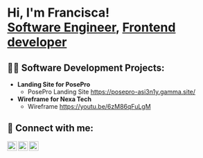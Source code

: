 <h1>Hi, I'm Francisca! <br/><a href="https://github.com/amanks-fisca">Software Engineer</a>, <a href="https://www.linkedin.com/in/franciscaamankrah123/">Frontend developer</a></h1>

<h2>👨‍💻 Software Development Projects:</h2>

- <b>Landing Site for PosePro</b>
  - PosePro Landing Site https://posepro-asi3n1y.gamma.site/
- <b>Wireframe for Nexa Tech</b>
  - Wireframe https://youtu.be/6zM86qFuLgM

<h2> 🤳 Connect with me:</h2>

[<img align="left" alt="Francisca Amankrah | X" width="22px" src="https://cdn.jsdelivr.net/npm/simple-icons@v3/icons/twitter.svg" />][X]
[<img align="left" alt="Francisca Amankrah | LinkedIn" width="22px" src="https://cdn.jsdelivr.net/npm/simple-icons@v3/icons/linkedin.svg" />][linkedin]
[<img align="left" alt="Francisca Amankrah | Instagram" width="22px" src="https://cdn.jsdelivr.net/npm/simple-icons@v3/icons/instagram.svg" />][instagram]

[X]: https://x.com/fiscaamankrah
[instagram]: https://www.instagram.com/franciscaamankrahgh/
[linkedin]: https://linkedin.com/in/francisca123

<!--
**amanks-fisca/amanks-fisca** is a ✨ _special_ ✨ repository because its `README.md` (this file) appears on your GitHub profile.

Here are some ideas to get you started:

- 🔭 I’m currently working on ...
- 🌱 I’m currently learning ...
- 👯 I’m looking to collaborate on ...
- 🤔 I’m looking for help with ...
- 💬 Ask me about ...
- 📫 How to reach me: ...
- 😄 Pronouns: ...
- ⚡ Fun fact: ...
-->
